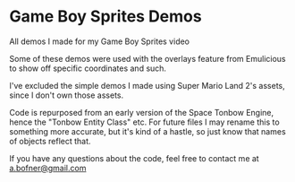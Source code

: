 # Game Boy Sprites Demos
 All demos I made for my Game Boy Sprites video
 
 Some of these demos were used with the overlays feature from Emulicious to show off specific coordinates and such.
 
 I've excluded the simple demos I made using Super Mario Land 2's assets, since I don't own those assets.

 Code is repurposed from an early version of the Space Tonbow Engine, hence the "Tonbow Entity Class" etc. For future files I may rename this to something more accurate, but it's kind of a hastle, so just know that names of objects reflect that.

 If you have any questions about the code, feel free to contact me at a.bofner@gmail.com

